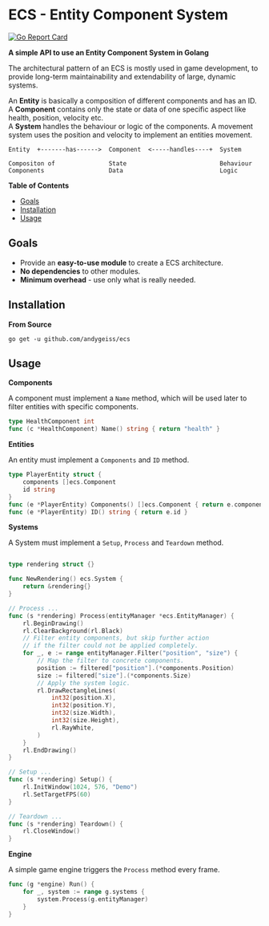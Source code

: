 # ECS - Entity Component System

[![Go Report Card](https://goreportcard.com/badge/github.com/andygeiss/ecs)](https://goreportcard.com/report/github.com/andygeiss/ecs)

**A simple API to use an Entity Component System in Golang**

The architectural pattern of an ECS is mostly used in game development,
to provide long-term maintainability and extendability of large, dynamic systems.

An **Entity** is basically a composition of different components and has an ID.  
A **Component** contains only the state or data of one specific aspect like health, position, velocity etc.  
A **System** handles the behaviour or logic of the components. A movement system uses the position and velocity to implement an entities movement. 

    Entity  +-------has------>  Component  <-----handles----+  System
    
    Compositon of               State                          Behaviour
    Components                  Data                           Logic

**Table of Contents**

- [Goals](README.md#goals)
- [Installation](README.md#installation)
- [Usage](README.md#usage)

## Goals

- Provide an **easy-to-use module** to create a ECS architecture.
- **No dependencies** to other modules.
- **Minimum overhead** - use only what is really needed.

## Installation

**From Source**

    go get -u github.com/andygeiss/ecs

## Usage

**Components**

A component must implement a <code>Name</code> method,
which will be used later to filter entities with specific components.

```go
type HealthComponent int
func (c *HealthComponent) Name() string { return "health" }
```

**Entities**

An entity must implement a <code>Components</code> and <code>ID</code> method.

```go
type PlayerEntity struct {
	components []ecs.Component
	id string
}
func (e *PlayerEntity) Components() []ecs.Component { return e.components }
func (e *PlayerEntity) ID() string { return e.id }
```

**Systems**

A System must implement a <code>Setup</code>, <code>Process</code> and <code>Teardown</code> method.

```go

type rendering struct {}

func NewRendering() ecs.System {
    return &rendering{}
}

// Process ...
func (s *rendering) Process(entityManager *ecs.EntityManager) {
    rl.BeginDrawing()
    rl.ClearBackground(rl.Black)
    // Filter entity components, but skip further action
    // if the filter could not be applied completely.
    for _, e := range entityManager.Filter("position", "size") {
        // Map the filter to concrete components.
        position := filtered["position"].(*components.Position)
        size := filtered["size"].(*components.Size)
        // Apply the system logic.
        rl.DrawRectangleLines(
            int32(position.X),
            int32(position.Y),
            int32(size.Width),
            int32(size.Height),
            rl.RayWhite,
        )
    }
    rl.EndDrawing()
}

// Setup ...
func (s *rendering) Setup() {
    rl.InitWindow(1024, 576, "Demo")
    rl.SetTargetFPS(60)
}

// Teardown ...
func (s *rendering) Teardown() {
    rl.CloseWindow()
}
```

**Engine**

A simple game engine triggers the <code>Process</code> method every frame.

```go
func (g *engine) Run() {
    for _, system := range g.systems {
        system.Process(g.entityManager)
    }
}
```
